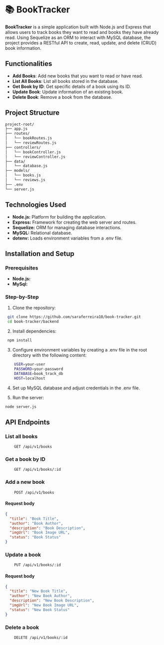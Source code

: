 # 📚 BookTracker

**BookTracker** is a simple application built with Node.js and Express that allows users to track books they want to read and books they have already read. Using Sequelize as an ORM to interact with MySQL database, the project provides a RESTful API to create, read, update, and delete (CRUD) book information.

## Functionalities

- **Add Books**: Add new books that you want to read or have read.
- **List All Books**: List all books stored in the database.
- **Get Book by ID**: Get specific details of a book using its ID.
- **Update Book**: Update information of an existing book.
- **Delete Book**: Remove a book from the database.

## Project Structure

```bash
project-root/
├── app.js
├── routes/
│   └── bookRoutes.js
│   └── reviewRoutes.js
├── controllers/
│   └── bookController.js
│   └── reviewController.js
├── data/
│   └── database.js
├── models/
│   └── books.js
│   └── reviews.js
├── .env
└── server.js
```

## Technologies Used

- **Node.js:** Platform for building the application.
- **Express:** Framework for creating the web server and routes.
- **Sequelize:** ORM for managing database interactions.
- **MySQL:** Relational database.
- **dotenv:** Loads environment variables from a .env file.

## Installation and Setup

### Prerequisites

- **Node.js:**
- **MySql:**

### Step-by-Step

1. Clone the repository:

```bash
 git clone https://github.com/saraferreira10/book-tracker.git
 cd book-tracker/backend
```

2. Install dependencies:

```bash
 npm install
```

3. Configure environment variables by creating a .env file in the root directory with the following content:

```bash
    USER=your-user
    PASSWORD=your-password
    DATABASE=book_track_db
    HOST=localhost
```

4. Set up MySQL database and adjust credentials in the .env file.

5. Run the server:

```bash
node server.js
```

## API Endpoints

### List all books

```http
    GET /api/v1/books
```

### Get a book by ID

```http
    GET /api/v1/books/:id
```

### Add a new book

```http
    POST /api/v1/books
```

#### Request body

```json
{
  "title": "Book Title",
  "author": "Book Author",
  "description": "Book Description",
  "imgUrl": "Book Image URL",
  "status": "Book Status"
}
```

### Update a book

```http
    PUT /api/v1/books/:id
```

#### Request body

```json
{
  "title": "New Book Title",
  "author": "New Book Author",
  "description": "New Book Description",
  "imgUrl": "New Book Image URL",
  "status": "New Book Status"
}
```

### Delete a book

```http
    DELETE /api/v1/books/:id
```
